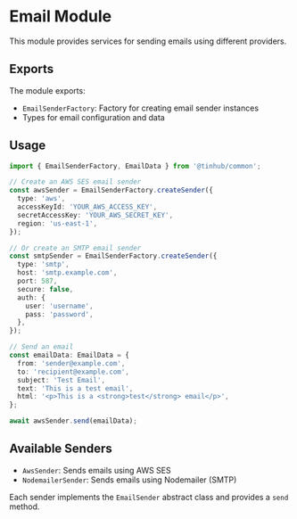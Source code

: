 # Email Module

This module provides services for sending emails using different providers.

## Exports

The module exports:

- `EmailSenderFactory`: Factory for creating email sender instances
- Types for email configuration and data

## Usage

```typescript
import { EmailSenderFactory, EmailData } from '@tinhub/common';

// Create an AWS SES email sender
const awsSender = EmailSenderFactory.createSender({
  type: 'aws',
  accessKeyId: 'YOUR_AWS_ACCESS_KEY',
  secretAccessKey: 'YOUR_AWS_SECRET_KEY',
  region: 'us-east-1',
});

// Or create an SMTP email sender
const smtpSender = EmailSenderFactory.createSender({
  type: 'smtp',
  host: 'smtp.example.com',
  port: 587,
  secure: false,
  auth: {
    user: 'username',
    pass: 'password',
  },
});

// Send an email
const emailData: EmailData = {
  from: 'sender@example.com',
  to: 'recipient@example.com',
  subject: 'Test Email',
  text: 'This is a test email',
  html: '<p>This is a <strong>test</strong> email</p>',
};

await awsSender.send(emailData);
```

## Available Senders

- `AwsSender`: Sends emails using AWS SES
- `NodemailerSender`: Sends emails using Nodemailer (SMTP)

Each sender implements the `EmailSender` abstract class and provides a `send` method.
